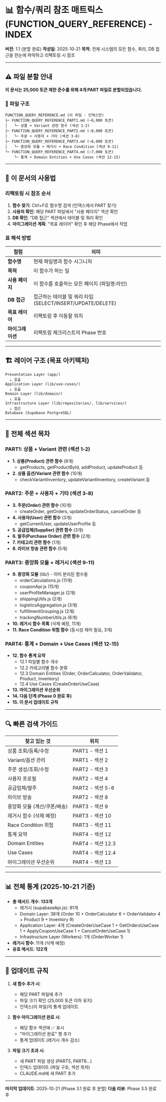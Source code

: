# 📊 함수/쿼리 참조 매트릭스 (FUNCTION_QUERY_REFERENCE) - INDEX

**버전**: 1.1 (분할 완료)
**작성일**: 2025-10-21
**목적**: 전체 시스템의 모든 함수, 쿼리, DB 접근을 한눈에 파악하고 리팩토링 시 참조

---

## ⚠️ 파일 분할 안내

**이 문서는 25,000 토큰 제한 준수를 위해 4개 PART 파일로 분할되었습니다.**

### 📁 파일 구조

```
FUNCTION_QUERY_REFERENCE.md (이 파일 - 인덱스만)
├─ FUNCTION_QUERY_REFERENCE_PART1.md (~6,000 토큰)
│   └─ 상품 + Variant 관련 함수 (섹션 1-2)
├─ FUNCTION_QUERY_REFERENCE_PART2.md (~8,000 토큰)
│   └─ 주문 + 사용자 + 기타 (섹션 3-8)
├─ FUNCTION_QUERY_REFERENCE_PART3.md (~6,000 토큰)
│   └─ 중앙화 모듈 + 레거시 + Race Condition (섹션 9-11)
└─ FUNCTION_QUERY_REFERENCE_PART4.md (~7,000 토큰)
    └─ 통계 + Domain Entities + Use Cases (섹션 12-15)
```

---

## 📖 이 문서의 사용법

### 리팩토링 시 참조 순서

1. **함수 찾기**: Ctrl+F로 함수명 검색 (인덱스에서 PART 찾기)
2. **사용처 확인**: 해당 PART 파일에서 "사용 페이지" 섹션 확인
3. **DB 확인**: "DB 접근" 섹션에서 테이블 및 쿼리 확인
4. **마이그레이션 계획**: "목표 레이어" 확인 후 해당 Phase에서 작업

### 표 해석 방법

| 컬럼 | 의미 |
|------|------|
| **함수명** | 현재 파일명과 함수 시그니처 |
| **목적** | 이 함수가 하는 일 |
| **사용 페이지** | 이 함수를 호출하는 모든 페이지 (파일명:라인) |
| **DB 접근** | 접근하는 테이블 및 쿼리 타입 (SELECT/INSERT/UPDATE/DELETE) |
| **목표 레이어** | 리팩토링 후 이동할 위치 |
| **마이그레이션** | 리팩토링 체크리스트의 Phase 번호 |

---

## 🏗️ 레이어 구조 (목표 아키텍처)

```
Presentation Layer (app/)
  ↓ 호출
Application Layer (lib/use-cases/)
  ↓ 호출
Domain Layer (lib/domain/)
  ↓ 호출
Infrastructure Layer (lib/repositories/, lib/services/)
  ↓ 접근
Database (Supabase PostgreSQL)
```

---

## 📑 전체 섹션 목차

### PART1: 상품 + Variant 관련 (섹션 1-2)
- **1. 상품(Product) 관련 함수** (8개)
  - getProducts, getProductById, addProduct, updateProduct 등
- **2. 상품 옵션/Variant 관련 함수** (10개)
  - checkVariantInventory, updateVariantInventory, createVariant 등

### PART2: 주문 + 사용자 + 기타 (섹션 3-8)
- **3. 주문(Order) 관련 함수** (10개)
  - createOrder, getOrders, updateOrderStatus, cancelOrder 등
- **4. 사용자(User) 관련 함수** (3개)
  - getCurrentUser, updateUserProfile 등
- **5. 공급업체(Supplier) 관련 함수** (3개)
- **6. 발주(Purchase Order) 관련 함수** (2개)
- **7. 카테고리 관련 함수** (1개)
- **8. 라이브 방송 관련 함수** (5개)

### PART3: 중앙화 모듈 + 레거시 (섹션 9-11)
- **9. 중앙화 모듈** (lib/) - 이미 분리된 함수들
  - orderCalculations.js (11개)
  - couponApi.js (15개)
  - userProfileManager.js (2개)
  - shippingUtils.js (2개)
  - logisticsAggregation.js (3개)
  - fulfillmentGrouping.js (2개)
  - trackingNumberUtils.js (6개)
- **10. 레거시 함수 목록** (삭제 예정, 11개)
- **11. Race Condition 위험 함수** (동시성 제어 필요, 3개)

### PART4: 통계 + Domain + Use Cases (섹션 12-15)
- **12. 함수 통계 요약**
  - 12.1 파일별 함수 개수
  - 12.2 카테고리별 함수 분류
  - 12.3 Domain Entities (Order, OrderCalculator, OrderValidator, Product, Inventory)
  - 12.4 Use Cases (CreateOrderUseCase)
- **13. 마이그레이션 우선순위**
- **14. 다음 단계 (Phase 0 완료 후)**
- **15. 이 문서 업데이트 규칙**

---

## 🔍 빠른 검색 가이드

| 찾고 있는 것 | 위치 |
|-------------|------|
| 상품 조회/등록/수정 | PART1 - 섹션 1 |
| Variant/옵션 관리 | PART1 - 섹션 2 |
| 주문 생성/조회/수정 | PART2 - 섹션 3 |
| 사용자 프로필 | PART2 - 섹션 4 |
| 공급업체/발주 | PART2 - 섹션 5-6 |
| 라이브 방송 | PART2 - 섹션 8 |
| 중앙화 모듈 (계산/쿠폰/배송) | PART3 - 섹션 9 |
| 레거시 함수 (삭제 예정) | PART3 - 섹션 10 |
| Race Condition 위험 | PART3 - 섹션 11 |
| 통계 요약 | PART4 - 섹션 12 |
| Domain Entities | PART4 - 섹션 12.3 |
| Use Cases | PART4 - 섹션 12.4 |
| 마이그레이션 우선순위 | PART4 - 섹션 13 |

---

## 📊 전체 통계 (2025-10-21 기준)

- **총 메서드 개수**: **133개**
  - 레거시 (supabaseApi.js): 91개
  - Domain Layer: 38개 (Order 10 + OrderCalculator 6 + OrderValidator 4 + Product 9 + Inventory 9)
  - Application Layer: 4개 (CreateOrderUseCase 1 + GetOrdersUseCase 1 + ApplyCouponUseCase 1 + CancelOrderUseCase 1)
  - Infrastructure Layer (Workers): 1개 (OrderWorker 1)
- **레거시 함수**: 11개 (삭제 예정)
- **유효 메서드**: **122개**

---

## 🔄 업데이트 규칙

1. **새 함수 추가 시**:
   - 해당 PART 파일에 추가
   - 파일 크기 확인 (25,000 토큰 이하 유지)
   - 인덱스(이 파일)의 통계 업데이트

2. **함수 마이그레이션 완료 시**:
   - 해당 함수 섹션에 ✅ 표시
   - "마이그레이션 완료" 행 추가
   - 통계 업데이트 (레거시 개수 감소)

3. **파일 크기 초과 시**:
   - 새 PART 파일 생성 (PART5, PART6...)
   - 인덱스 업데이트 (파일 구조, 섹션 목차)
   - CLAUDE.md에 새 PART 추가

---

**마지막 업데이트**: 2025-10-21 (Phase 3.1 완료 후 분할)
**다음 리뷰**: Phase 3.5 완료 후

